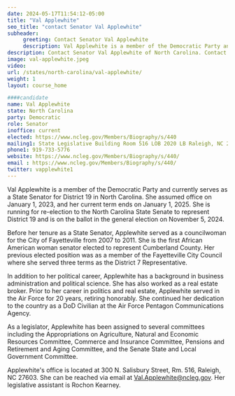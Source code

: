 ```yaml
---
date: 2024-05-17T11:54:12-05:00
title: "Val Applewhite"
seo_title: "contact Senator Val Applewhite"
subheader:
     greeting: Contact Senator Val Applewhite
     description: Val Applewhite is a member of the Democratic Party and currently serves as a State Senator for District 19 in North Carolina. She assumed office on January 1, 2023, and her current term ends on January 1, 2025.
description: Contact Senator Val Applewhite of North Carolina. Contact information for Val Applewhite includes email address, phone number, and mailing address.
image: val-applewhite.jpeg
video:
url: /states/north-carolina/val-applewhite/
weight: 1
layout: course_home

####candidate
name: Val Applewhite
state: North Carolina
party: Democratic
role: Senator
inoffice: current
elected: https://www.ncleg.gov/Members/Biography/s/440
mailing1: State Legislative Building Room 516 LOB 2020 LB Raleigh, NC 27603-2808
phone1: 919-733-5776
website: https://www.ncleg.gov/Members/Biography/s/440/
email : https://www.ncleg.gov/Members/Biography/s/440/
twitter: vapplewhite1
---
```

Val Applewhite is a member of the Democratic Party and currently serves as a State Senator for District 19 in North Carolina. She assumed office on January 1, 2023, and her current term ends on January 1, 2025. She is running for re-election to the North Carolina State Senate to represent District 19 and is on the ballot in the general election on November 5, 2024.

Before her tenure as a State Senator, Applewhite served as a councilwoman for the City of Fayetteville from 2007 to 2011. She is the first African American woman senator elected to represent Cumberland County. Her previous elected position was as a member of the Fayetteville City Council where she served three terms as the District 7 Representative.

In addition to her political career, Applewhite has a background in business administration and political science. She has also worked as a real estate broker. Prior to her career in politics and real estate, Applewhite served in the Air Force for 20 years, retiring honorably. She continued her dedication to the country as a DoD Civilian at the Air Force Pentagon Communications Agency.

As a legislator, Applewhite has been assigned to several committees including the Appropriations on Agriculture, Natural and Economic Resources Committee, Commerce and Insurance Committee, Pensions and Retirement and Aging Committee, and the Senate State and Local Government Committee.

Applewhite's office is located at 300 N. Salisbury Street, Rm. 516, Raleigh, NC 27603. She can be reached via email at Val.Applewhite@ncleg.gov. Her legislative assistant is Rochon Kearney.
